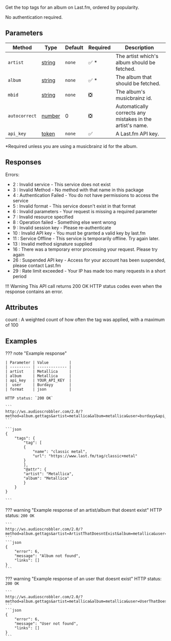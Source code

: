 Get the top tags for an album on Last.fm, ordered by popularity.

No authentication required.

## Parameters

| Method        | Type                                                                                              | Default | Required                      | Description                                               |
| ------------- | ------------------------------------------------------------------------------------------------- | ------- | ----------------------------- | --------------------------------------------------------- |
| `artist`      | [string](https://developer.mozilla.org/en-US/docs/Web/JavaScript/Reference/Global_Objects/String) | `none`  | :white_check_mark: \*         | The artist which's album should be fetched.               |
| `album`       | [string](https://developer.mozilla.org/en-US/docs/Web/JavaScript/Reference/Global_Objects/String) | `none`  | :white_check_mark: \*         | The album that should be fetched.                         |
| `mbid`        | [string](https://developer.mozilla.org/en-US/docs/Web/JavaScript/Reference/Global_Objects/String) | `none`  | :negative_squared_cross_mark: | The album's musicbrainz id.                               |
| `autocorrect` | [number](https://developer.mozilla.org/en-US/docs/Web/JavaScript/Reference/Global_Objects/Number) | 0       | :negative_squared_cross_mark: | Automatically corrects any mistakes in the artist's name. |
| `api_key`     | [token](https://www.last.fm/api/account/create)                                                   | `none`  | :white_check_mark:            | A Last.fm API key.                                        |

\*Required unless you are using a musicbrainz id for the album.

## Responses

Errors:

- 2 : Invalid service - This service does not exist
- 3 : Invalid Method - No method with that name in this package
- 4 : Authentication Failed - You do not have permissions to access the service
- 5 : Invalid format - This service doesn't exist in that format
- 6 : Invalid parameters - Your request is missing a required parameter
- 7 : Invalid resource specified
- 8 : Operation failed - Something else went wrong
- 9 : Invalid session key - Please re-authenticate
- 10 : Invalid API key - You must be granted a valid key by last.fm
- 11 : Service Offline - This service is temporarily offline. Try again later.
- 13 : Invalid method signature supplied
- 16 : There was a temporary error processing your request. Please try again
- 26 : Suspended API key - Access for your account has been suspended, please contact Last.fm
- 29 : Rate limit exceeded - Your IP has made too many requests in a short period

!!! Warning
    This API call returns 200 OK HTTP status codes even when the response contains an error.
    
## Attributes

count : A weighted count of how often the tag was applied, with a maximum of 100

## Examples

??? note "Example response"

    | Parameter | Value         |
    | --------- | ------------- |
    | artist    | Metallica     |
    | album     | Metallica     |
    | api_key   | YOUR_API_KEY  |
    |  user     | Burdayy       |
    | format    | json          |

    HTTP status: `200 OK`

    ```
    http://ws.audioscrobbler.com/2.0/?method=album.gettags&artist=metallica&album=metallica&user=burdayy&api_key=YOUR_API_KEY&format=json
    ```

    ```json
    {
        "tags": {
            "tag": [
            {
                "name": "classic metal",
                "url": "https://www.last.fm/tag/classic+metal"
            }
            ],
            "@attr": {
            "artist": "Metallica",
            "album": "Metallica"
            }
        }
    }

    ```

??? warning "Example response of an artist/album that doesnt exist"
    HTTP status: `200 OK`

    ```
    http://ws.audioscrobbler.com/2.0/?method=album.gettags&artist=ArtistThatDoesntExist&album=metallica&user=burdayy&api_key=YOUR_API_KEY&format=json
    ```
    ```json
    {
        "error": 6,
        "message": "Album not found",
        "links": []
    }
    ```

??? warning "Example response of an user that doesnt exist"
    HTTP status: `200 OK`

    ```
    http://ws.audioscrobbler.com/2.0/?method=album.gettags&artist=metallica&album=metallica&user=UserThatDoesntExist&api_key=YOUR_API_KEY&format=json
    ```
    ```json
    {
        "error": 6,
        "message": "User not found",
        "links": []
    }
    ```
